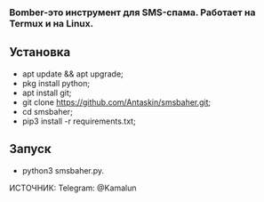 ### Bomber-это инструмент для SMS-спама.  Работает на Termux и на Linux.

## Установка
* apt update && apt upgrade;
* pkg install python;
* apt install git;
* git clone https://github.com/Antaskin/smsbaher.git;
* cd smsbaher;
* pip3 install -r requirements.txt;
## Запуск
* python3 smsbaher.py.

ИСТОЧНИК: Telegram: @Kamalun
